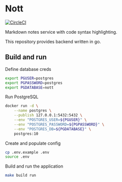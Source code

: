 # Nott

[![CircleCI](https://circleci.com/gh/tetafro/nott-backend-go.svg?style=shield)](https://circleci.com/gh/tetafro/nott-backend-go)

Markdown notes service with code syntax highlighting.

This repository provides backend written in go.

## Build and run

Define database creds
```sh
export PGUSER=postgres
export PGPASSWORD=postgres
export PGDATABASE=nott
```

Run PostgreSQL
```sh
docker run -d \
    --name postgres \
    --publish 127.0.0.1:5432:5432 \
    --env "POSTGRES_USER=${PGUSER}" \
    --env "POSTGRES_PASSWORD=${PGPASSWORD}" \
    --env "POSTGRES_DB=${PGDATABASE}" \
    postgres:10
```

Create and populate config
```sh
cp .env.example .env
source .env
```

Build and run the application
```sh
make build run
```
